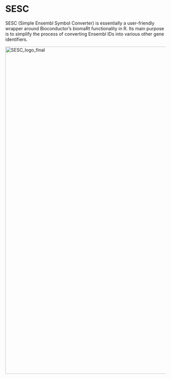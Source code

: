 # SESC
SESC (Simple Ensembl Symbol Converter) is essentially a user-friendly wrapper around Bioconductor’s biomaRt functionality in R. Its main purpose is to simplify the process of converting Ensembl IDs into various other gene identifiers.

<img width="1024" height="1024" alt="SESC_logo_final" src="https://github.com/user-attachments/assets/ac3ab133-415f-458b-b1fd-720123e090ea" />
